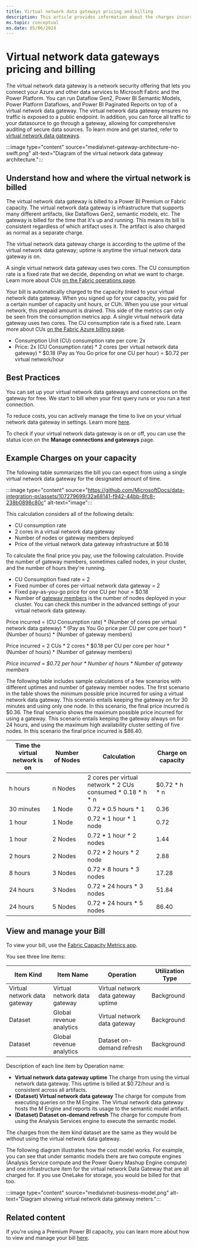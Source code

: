 ```yaml
---
title: Virtual network data gateways pricing and billing 
description: This article provides information about the charges incurred by use of the virtual network data gateway.
ms.topic: conceptual
ms.date: 05/06/2024
---
```


# Virtual network data gateways pricing and billing
The virtual network data gateway is a network security offering that lets you connect your Azure and other data services to Microsoft Fabric and the Power Platform. You can run Dataflow Gen2, Power BI Semantic Models, Power Platform Dataflows, and Power BI Paginated Reports on top of a virtual network data gateway. The virtual network data gateway ensures no traffic is exposed to a public endpoint. In addition, you can force all traffic to your datasource to go through a gateway, allowing for comprehensive auditing of secure data sources. To learn more and get started, refer to [virtual network data gateways](overview.md).

:::image type="content" source="media\vnet-gateway-architecture-no-swift.png" alt-text="Diagram of the virtual network data gateway architecture.":::

## Understand how and where the virtual network is billed

The virtual network data gateway is billed to a Power BI Premium or Fabric capacity. The virtual network data gateway is infrastructure that supports many different artifacts, like Dataflows Gen2, semantic models, etc. The gateway is billed for the time that it's up and running. This means its bill is consistent regardless of which artifact uses it. The artifact is also charged as normal as a separate charge.

The virtual network data gateway charge is according to the uptime of the virtual network data gateway; uptime is anytime the virtual network data gateway is on. 

A single virtual network data gateway uses two cores. The CU consumption rate is a fixed rate that we decide, depending on what we want to charge. Learn more about CUs [on the Fabric operations page](/fabric/enterprise/fabric-operations).

Your bill is automatically charged to the capacity linked to your virtual network data gateway. When you signed up for your capacity, you paid for a certain number of capacity unit hours, or CUh. When you use your virtual network, this prepaid amount is drained. This side of the metrics can only be seen from the consumption metrics app. A single virtual network data gateway uses two cores. The CU consumption rate is a fixed rate. Learn more about CUs [on the Fabric Azure billing page](/fabric/enterprise/azure-billing).

- Consumption Unit (CU) consumption rate per core: 2x
- Price: 2x (CU Consumption rate) * 2 cores (per virtual network data gateway) * $0.18 (Pay as You Go price for one CU per hour) = $0.72 per virtual network/hour

## Best Practices

You can set up your virtual network data gateways and connections on the gateway for free. We start to bill when your first query runs or you run a test connection.

To reduce costs, you can actively manage the time to live on your virtual network data gateway in settings. Learn more [here](manage-data-gateways.md#manage-settings).

To check if your virtual network data gateway is on or off, you can use the status icon on the **Manage connections and gateways** page.

## Example Charges on your capacity
The following table summarizes the bill you can expect from using a single virtual network data gateway for the designated amount of time.

:::image type="content" source="https://github.com/MicrosoftDocs/data-integration-pr/assets/107279699/32a68141-f942-44bb-8fc8-238b0898c80c" alt-text="image":::

This calculation considers all of the following details:

- CU consumption rate
- 2 cores in a virtual network data gateway
- Number of nodes or gateway members deployed
- Price of the virtual network data gateway infrastructure at $0.18

To calculate the final price you pay, use the following calculation. Provide the number of gateway members, sometimes called nodes, in your cluster, and the number of hours they're running.

- CU Consumption fixed rate = 2
- Fixed number of cores per virtual network data gateway = 2
- Fixed pay-as-you-go price for one CU per hour = $0.18
- Number of [gateway members](high-availability-load-balancing.md#how-to-create-a-cluster-of-multiple-virtual-network-data-gateways) is the number of nodes deployed in your cluster. You can check this number in the advanced settings of your virtual network data gateway.

Price incurred = (CU Consumption rate) * (Number of cores per virtual network data gateway) * (Pay as You Go price per CU per core per hour) * (Number of hours) * (Number of gateway members)

Price incurred = 2 CUs * 2 cores * $0.18 per CU per core per hour * (Number of hours) * (Number of gateway members)

_Price incurred = $0.72 per hour * Number of hours * Number of gateway members_

The following table includes sample calculations of a few scenarios with different uptimes and number of gateway member nodes. The first scenario in the table shows the minimum possible price incurred for using a virtual network data gateway. This scenario entails keeping the gateway on for 30 minutes and using only one node. In this scenario, the final price incurred is $0.36. The final scenario shows the maximum possible price incurred for using a gateway. This scenario entails keeping the gateway always on for 24 hours, and using the maximum high availability cluster setting of five nodes. In this scenario the final price incurred is $86.40.

|Time the virtual network is on |Number of Nodes| Calculation	|Charge on capacity |
|--------------------|---------------|--------------|-------------------|
|h hours	|n Nodes | 2 cores per virtual network * 2 CUs consumed * 0.18 * h * n	|$0.72 * h * n |
|30 minutes	|1 Node | 0.72 * 0.5 hours * 1	|0.36 |
|1 hour	|1 Node | 0.72 * 1 hour * 1 node	|0.72 |
|1 hour	|2 Nodes | 0.72 * 1 hour * 2 nodes	|1.44 |
|2 hours |2 Nodes | 0.72 * 2 hours * 2 node	|2.88 |
|8 hours |3 Nodes | 0.72 * 8 hours * 3 nodes |17.28 |
|24 hours	|3 Nodes | 0.72 * 24 hours * 3 nodes	|51.84 |
|24 hours	|5 Nodes | 0.72 * 24 hours * 5 nodes	|86.40 |

## View and manage your Bill
To view your bill, use the [Fabric Capacity Metrics app](/fabric/enterprise/metrics-app). 

You see three line items:

|Item Kind	|Item Name	|Operation |Utilization Type |
|-----------|-----------|----------|-----------------|
|Virtual network data gateway	|Virtual network data gateway |Virtual network data gateway uptime  |Background |
|Dataset 	|Global revenue analytics	|Virtual network data gateway	|Background |
|Dataset	|Global revenue analytics	|Dataset on-demand refresh	|Background |

Description of each line item by Operation name:
-	**Virtual network data gateway uptime** The charge from using the virtual network data gateway. This uptime is billed at $0.72/hour and is consistent across all artifacts.
-	**(Dataset) Virtual network data gateway** The charge for compute from executing queries on the M Engine. The Virtual network data gateway hosts the M Engine and reports its usage to the semantic model artifact.
-	**(Dataset) Dataset on-demand refresh** The charge for compute from using the Analysis Services engine to execute the semantic model.

The charges from the item kind dataset are the same as they would be without using the virtual network data gateway.

The following diagram illustrates how the cost model works. For example, you can see that under semantic models there are two compute engines (Analysis Service compute and the Power Query Mashup Engine compute) and one infrastructure item for the virtual network Data Gateway that are all charged for. If you use OneLake for storage, you would be billed for that too.

:::image type="content" source="media\vnet-business-model.png" alt-text="Diagram showing virtual network data gateway meters.":::

## Related content

If you're using a Premium Power BI capacity, you can learn more about how to view and manage your bill [here](/power-bi/enterprise/service-admin-premium-manage#manage-capacity).
